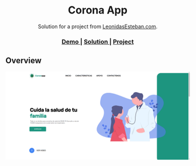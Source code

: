 <!-- Please update value in the {}  -->

<h1 align="center">Corona App</h1>

<div align="center">
   Solution for a project from  <a href="https://leonidasesteban.com/proyectos" target="_blank">LeonidasEsteban.com</a>.
</div>

<div align="center">
  <h3>
    <a href="#">
      Demo
    </a>
    <span> | </span>
    <a href="https://github.com/AlecANL/corona-app">
      Solution
    </a>
    <span> | </span>
    <a href="https://leonidasesteban.com/proyectos/coronapp">
      Project
    </a>
  </h3>
</div>

<!-- OVERVIEW -->

## Overview

![screenshot](/assets/img/coronaapp.png)
